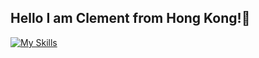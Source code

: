 ## Hello I am Clement from Hong Kong!👋


[![My Skills](https://skillicons.dev/icons?i=js,html,css,wasm)](https://skillicons.dev)
